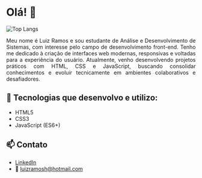 # Olá! 👋
![Top Langs](https://github-readme-stats.vercel.app/api/top-langs/?username=luizramosh&layout=compact)

<div align="justify">
Meu nome é Luiz Ramos e sou estudante de Análise e Desenvolvimento de Sistemas, com interesse pelo campo de desenvolvimento front-end.  
Tenho me dedicado à criação de interfaces web modernas, responsivas e voltadas para a experiência do usuário.  
Atualmente, venho desenvolvendo projetos práticos com HTML, CSS e JavaScript, buscando consolidar conhecimentos e evoluir tecnicamente em ambientes colaborativos e desafiadores.
</div>

## 🚀 Tecnologias que desenvolvo e utilizo:
- HTML5  
- CSS3  
- JavaScript (ES6+)  
## 📫 Contato

- [LinkedIn](https://www.linkedin.com/in/luizramosh/)  
- 📧 luizramosh@hotmail.com
